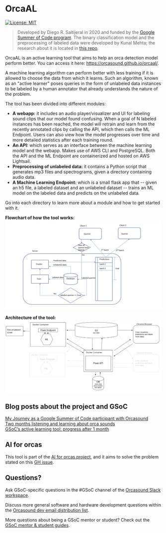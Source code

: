 # OrcaAL

[![License: MIT](https://img.shields.io/badge/License-MIT-yellow.svg)](https://github.com/orcasound/orcaal/blob/master/LICENSE)

> Developed by Diego R. Saltijeral in 2020 and funded by the [Google Summer of Code program](https://summerofcode.withgoogle.com/). The binary classification model and the preprocessing of labeled data were developed by Kunal Mehta; the research about it is located in [this repo](https://github.com/orcasound/orcaal-research).

OrcaAL is an active learning tool that aims to help an orca detection model perform better. You can access it here: https://orcasound.github.io/orcaal/. 

A machine learning algorithm can perform better with less training if it is allowed to choose the data from which it learns. Such an algorithm, known as an "active learner" poses queries in the form of unlabeled data instances to be labeled by a human annotator that already understands the nature of the problem.

The tool has been divided into different modules:

-   **A webapp:** it includes an audio player/visualizer and UI for labeling sound clips that our model found confusing. When a goal of N labeled instances has been reached, the model will retrain and learn from the recently annotated clips by calling the API, which then calls the ML Endpoint. Users can also view how the model progresses over time and more detailed statistics after each training round.
-   **An API:** which serves as an interface between the machine learning model and the webapp. Makes use of AWS CLI and PostgreSQL. Both the API and the ML Endpoint are containerized and hosted on AWS Lightsail.
-   **Preprocessing of unlabeled data:** it contains a Python script that generates mp3 files and spectrograms, given a directory containing audio data.
-   **A Machine Learning Endpoint:** which is a small flask app that -- given an h5 file, a labeled dataset and an unlabeled dataset -- trains an ML model on the labeled data and predicts on the unlabeled data.

Go into each directory to learn more about a module and how to get started with it.

**Flowchart of how the tool works:**  
![flowchart](api/assets/flowchart.jpg)

**Architecture of the tool:**
![architecture](api/assets/architecture.png)

## Blog posts about the project and GSoC
[My Journey as a Google Summer of Code participant with Orcasound](http://www.orcasound.net/2020/08/26/my-journey-as-a-google-summer-of-code-participant-with-orcasound/)  
[Two months listening and learning about orca sounds](http://www.orcasound.net/2020/08/02/two-months-as-a-gsoc-participant-with-orcasound/)  
[GSoC’s active learning tool: progress after 1 month](http://www.orcasound.net/2020/07/01/gsocs-active-learning-tool-progress-after-1-month/)  

## AI for orcas
This tool is part of the [AI for orcas project](https://www.orcasound.net/portfolio/ai-for-orcas-open-bioacoustic-data-science/), and it aims to solve the problem stated on this [GH issue](https://github.com/orcasound/orcagsoc/issues/2).  

## Questions?

Ask GSoC-specific questions in the #GSoC channel of the [Orcasound Slack workspace](https://join.slack.com/t/orcasound/shared_invite/zt-bd1jk2q9-FjeWr3OzocDBwDgS0g1FdQ).

Discuss more general software and hardware development questions within the [Orcasound dev email distribution list](http://lists.orcasound.net/listinfo.cgi/dev-orcasound.net).

More questions about being a GSoC mentor or student? Check out the [GSoC mentor & student guides](https://google.github.io/gsocguides/).
